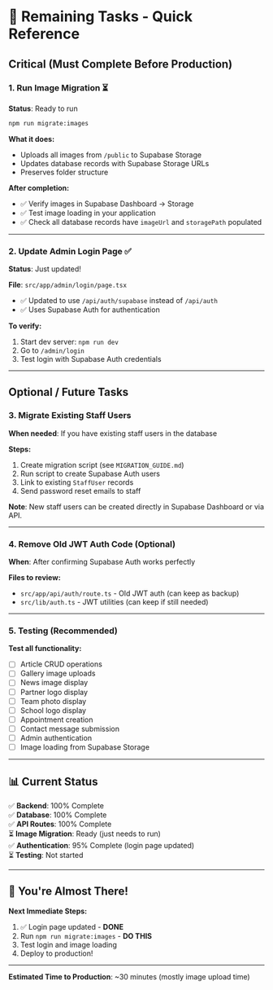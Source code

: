 # 🎯 Remaining Tasks - Quick Reference

## Critical (Must Complete Before Production)

### 1. Run Image Migration ⏳
**Status**: Ready to run

```bash
npm run migrate:images
```

**What it does:**
- Uploads all images from `/public` to Supabase Storage
- Updates database records with Supabase Storage URLs
- Preserves folder structure

**After completion:**
- ✅ Verify images in Supabase Dashboard → Storage
- ✅ Test image loading in your application
- ✅ Check all database records have `imageUrl` and `storagePath` populated

---

### 2. Update Admin Login Page ✅
**Status**: Just updated!

**File**: `src/app/admin/login/page.tsx`
- ✅ Updated to use `/api/auth/supabase` instead of `/api/auth`
- ✅ Uses Supabase Auth for authentication

**To verify:**
1. Start dev server: `npm run dev`
2. Go to `/admin/login`
3. Test login with Supabase Auth credentials

---

## Optional / Future Tasks

### 3. Migrate Existing Staff Users
**When needed**: If you have existing staff users in the database

**Steps:**
1. Create migration script (see `MIGRATION_GUIDE.md`)
2. Run script to create Supabase Auth users
3. Link to existing `StaffUser` records
4. Send password reset emails to staff

**Note**: New staff users can be created directly in Supabase Dashboard or via API.

---

### 4. Remove Old JWT Auth Code (Optional)
**When**: After confirming Supabase Auth works perfectly

**Files to review:**
- `src/app/api/auth/route.ts` - Old JWT auth (can keep as backup)
- `src/lib/auth.ts` - JWT utilities (can keep if still needed)

---

### 5. Testing (Recommended)
**Test all functionality:**
- [ ] Article CRUD operations
- [ ] Gallery image uploads
- [ ] News image display
- [ ] Partner logo display
- [ ] Team photo display
- [ ] School logo display
- [ ] Appointment creation
- [ ] Contact message submission
- [ ] Admin authentication
- [ ] Image loading from Supabase Storage

---

## 📊 Current Status

✅ **Backend**: 100% Complete  
✅ **Database**: 100% Complete  
✅ **API Routes**: 100% Complete  
⏳ **Image Migration**: Ready (just needs to run)  
✅ **Authentication**: 95% Complete (login page updated)  
⏳ **Testing**: Not started  

---

## 🚀 You're Almost There!

**Next Immediate Steps:**
1. ✅ Login page updated - **DONE**
2. Run `npm run migrate:images` - **DO THIS**
3. Test login and image loading
4. Deploy to production!

---

**Estimated Time to Production**: ~30 minutes (mostly image upload time)

